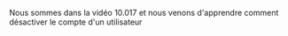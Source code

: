 Nous sommes dans la vidéo 10.017 et nous venons d'apprendre comment désactiver le compte d'un utilisateur
